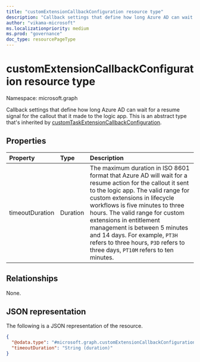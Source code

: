 ```yaml
---
title: "customExtensionCallbackConfiguration resource type"
description: "Callback settings that define how long Azure AD can wait for a resume signal for the callout that it made to the logic app."
author: "vikama-microsoft"
ms.localizationpriority: medium
ms.prod: "governance"
doc_type: resourcePageType
---
```


# customExtensionCallbackConfiguration resource type

Namespace: microsoft.graph

Callback settings that define how long Azure AD can wait for a resume signal for the callout that it made to the logic app. This is an abstract type that's inherited by [customTaskExtensionCallbackConfiguration](../resources/identitygovernance-customtaskextensioncallbackconfiguration.md).

## Properties

|Property|Type|Description|
|:---|:---|:---|
|timeoutDuration|Duration|The maximum duration in ISO 8601 format that Azure AD will wait for a resume action for the callout it sent to the logic app. The valid range for custom extensions in lifecycle workflows is five minutes to three hours. The valid range for custom extensions in entitlement management is between 5 minutes and 14 days. For example, `PT3H` refers to three hours, `P3D` refers to three days, `PT10M` refers to ten minutes.|



## Relationships
None.

## JSON representation

The following is a JSON representation of the resource.
<!-- {
  "blockType": "resource",
  "@odata.type": "microsoft.graph.customExtensionCallbackConfiguration"
}
-->
``` json
{
  "@odata.type": "#microsoft.graph.customExtensionCallbackConfiguration",
  "timeoutDuration": "String (duration)"
}
```

